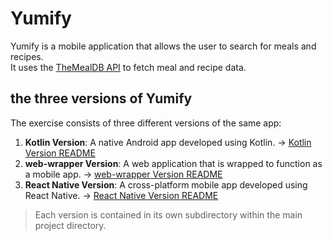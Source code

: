 # Yumify

Yumify is a mobile application that allows the user to search for meals and recipes. <br />
It uses the [TheMealDB API](https://www.themealdb.com/api.php) to fetch meal and recipe data.

## the three versions of Yumify

The exercise consists of three different versions of the same app:

1. **Kotlin Version**: A native Android app developed using Kotlin. -> [Kotlin Version README](kotlin/README.md)
2. **web-wrapper Version**: A web application that is wrapped to function as a mobile app. -> [web-wrapper Version README](web-wrapper/README.md)
3. **React Native Version**: A cross-platform mobile app developed using React Native. -> [React Native Version README](react-native/README.md)

> Each version is contained in its own subdirectory within the main project directory.
